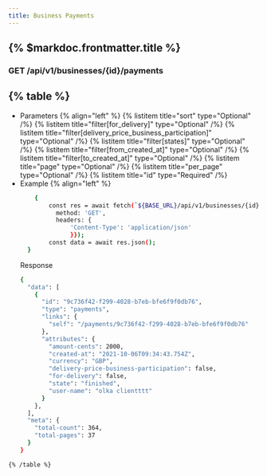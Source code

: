 ```yaml
---
title: Business Payments
---
```


## {% $markdoc.frontmatter.title %}

### GET /api/v1/businesses/{id}/payments
{% table %}
---
* Parameters {% align="left" %}
  {% listitem title="sort" type="Optional" /%}
  {% listitem title="filter[for_delivery]" type="Optional" /%}
  {% listitem title="filter[delivery_price_business_participation]" type="Optional" /%}
  {% listitem title="filter[states]" type="Optional" /%}
  {% listitem title="filter[from_created_at]" type="Optional" /%}
  {% listitem title="filter[to_created_at]" type="Optional" /%}
  {% listitem title="page" type="Optional" /%}
  {% listitem title="per_page" type="Optional" /%}
  {% listitem title="id" type="Required" /%}
* Example {% align="left" %}
  ```bash
      {
          const res = await fetch(`${BASE_URL}/api/v1/businesses/{id}/payments`, {
            method: 'GET',
            headers: {
                'Content-Type': 'application/json'
                }});
          const data = await res.json();
    }
  ```
  Response
  ```bash
  {
    "data": [
      {
        "id": "9c736f42-f299-4028-b7eb-bfe6f9f0db76",
        "type": "payments",
        "links": {
          "self": "/payments/9c736f42-f299-4028-b7eb-bfe6f9f0db76"
        },
        "attributes": {
          "amount-cents": 2000,
          "created-at": "2021-10-06T09:34:43.754Z",
          "currency": "GBP",
          "delivery-price-business-participation": false,
          "for-delivery": false,
          "state": "finished",
          "user-name": "olka clientttt"
        }
      },
    ],
    "meta": {
      "total-count": 364,
      "total-pages": 37
    }
  }
```
{% /table %}
